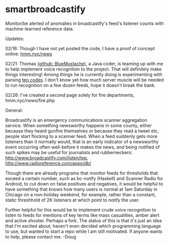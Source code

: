 # smartbroadcastify
Monitor/be alerted of anomalies in broadcastify's feed's listener counts with machine-learned reference data.

Updates: 

02/16: Though I have not yet posted the code, I have a proof of concept online: <a href="https://hmm.nyc/news">hmm.nyc/news</a>

02/21: Thomas <a href="https://github.com/BlueMustache">(github: BlueMustache)</a>, a Java coder, is teaming up with me to help implement voice recognition to the project. That will definitely make things interesting! Among things he is currently doing is experimenting with parsing <a href="http://wiki.radioreference.com/index.php/Expanded_APCO_10_Codes">ten codes</a>. I don't know yet how much server muscle will be needed to run recognition on a few dozen feeds, hope it doesn't break the bank.

02/26: I've created a second page solely for fire departments, hmm.nyc/news/fire.php

General:

Broadcastify is an emergency communications scanner aggregation service. When something newsworthy happens in some county, either because they heard gunfire themselves or because they read a tweet etc, people start flocking to a scanner feed. When a feed suddenly gets more listeners than it normally would, that is an early indicator of a newsworthy event occurring often well-before it makes the news, and being notified of such spikes may be useful for journalists and rubberneckers: http://www.broadcastify.com/listen/top, http://www.radioreference.com/apps/db/

Though there are already programs that monitor feeds for thresholds that exceed a certain number, such as bc-notify (Haskell) and Scanner Radio for Android, to cut down on false positives and negatives, it would be helpful to have something that knows how many users is normal at 1am Saturday in Chicago on a non-holiday weekend, for example, rather than a constant, static threshhold of 2K listeners at which point to notify the user.

Further helpful for this would be to implement crude voice recognition to listen to feeds for mentions of key terms like mass casualities, amber alert and active shooter. Perhaps a fork. The status of this is that it's just an idea that I'm excited about, haven't even decided which programming language to use, but wanted to start a repo while I am still motivated. If anyone wants to help, please contact me. 
-Doug
